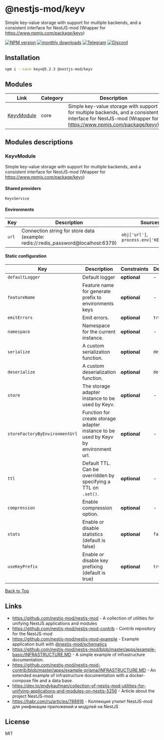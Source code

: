 
# @nestjs-mod/keyv

Simple key-value storage with support for multiple backends, and a consistent interface for NestJS-mod (Wrapper for https://www.npmjs.com/package/keyv)

[![NPM version][npm-image]][npm-url] [![monthly downloads][downloads-image]][downloads-url] [![Telegram][telegram-image]][telegram-url] [![Discord][discord-image]][discord-url]

## Installation

```bash
npm i --save keyv@5.2.3 @nestjs-mod/keyv
```


## Modules

| Link | Category | Description |
| ---- | -------- | ----------- |
| [KeyvModule](#keyvmodule) | core | Simple key-value storage with support for multiple backends, and a consistent interface for NestJS-mod (Wrapper for https://www.npmjs.com/package/keyv) |


## Modules descriptions

### KeyvModule
Simple key-value storage with support for multiple backends, and a consistent interface for NestJS-mod (Wrapper for https://www.npmjs.com/package/keyv)

#### Shared providers
`KeyvService`

#### Environments


| Key    | Description | Sources | Constraints | Default | Value |
| ------ | ----------- | ------- | ----------- | ------- | ----- |
|`url`|Connection string for store data (example: redis://:redis_password@localhost:6379)|`obj['url']`, `process.env['KEYV_URL']`|**optional**|-|-|

#### Static configuration


| Key    | Description | Constraints | Default | Value |
| ------ | ----------- | ----------- | ------- | ----- |
|`defaultLogger`|Default logger|**optional**|-|-|
|`featureName`|Feature name for generate prefix to environments keys|**optional**|-|-|
|`emitErrors`|Emit errors.|**optional**|```true```|-|
|`namespace`|Namespace for the current instance.|**optional**|-|-|
|`serialize`|A custom serialization function.|**optional**|```default```|-|
|`deserialize`|A custom deserialization function.|**optional**|```default```|-|
|`store`|The storage adapter instance to be used by Keyv.|**optional**|-|-|
|`storeFactoryByEnvironmentUrl`|Function for create storage adapter instance to be used by Keyv by environment url.|**optional**|-|-|
|`ttl`|Default TTL. Can be overridden by specifying a TTL on `.set()`.|**optional**|-|-|
|`compression`|Enable compression option.|**optional**|-|-|
|`stats`|Enable or disable statistics (default is false)|**optional**|```false```|-|
|`useKeyPrefix`|Enable or disable key prefixing (default is true)|**optional**|```true```|-|

[Back to Top](#modules)

## Links

* https://github.com/nestjs-mod/nestjs-mod - A collection of utilities for unifying NestJS applications and modules
* https://github.com/nestjs-mod/nestjs-mod-contrib - Contrib repository for the NestJS-mod
* https://github.com/nestjs-mod/nestjs-mod-example - Example application built with [@nestjs-mod/schematics](https://github.com/nestjs-mod/nestjs-mod/tree/master/libs/schematics)
* https://github.com/nestjs-mod/nestjs-mod/blob/master/apps/example-basic/INFRASTRUCTURE.MD - A simple example of infrastructure documentation.
* https://github.com/nestjs-mod/nestjs-mod-contrib/blob/master/apps/example-prisma/INFRASTRUCTURE.MD - An extended example of infrastructure documentation with a docker-compose file and a data base.
* https://dev.to/endykaufman/collection-of-nestjs-mod-utilities-for-unifying-applications-and-modules-on-nestjs-5256 - Article about the project NestJS-mod
* https://habr.com/ru/articles/788916 - Коллекция утилит NestJS-mod для унификации приложений и модулей на NestJS


## License

MIT

[npm-image]: https://badgen.net/npm/v/@nestjs-mod/keyv
[npm-url]: https://npmjs.org/package/@nestjs-mod/keyv
[telegram-image]: https://img.shields.io/badge/group-telegram-blue.svg?maxAge=2592000
[telegram-url]: https://t.me/nestjs_mod
[discord-image]: https://img.shields.io/badge/discord-online-brightgreen.svg
[discord-url]: https://discord.gg/meY7UXaG
[downloads-image]: https://badgen.net/npm/dm/@nestjs-mod/keyv
[downloads-url]: https://npmjs.org/package/@nestjs-mod/keyv
